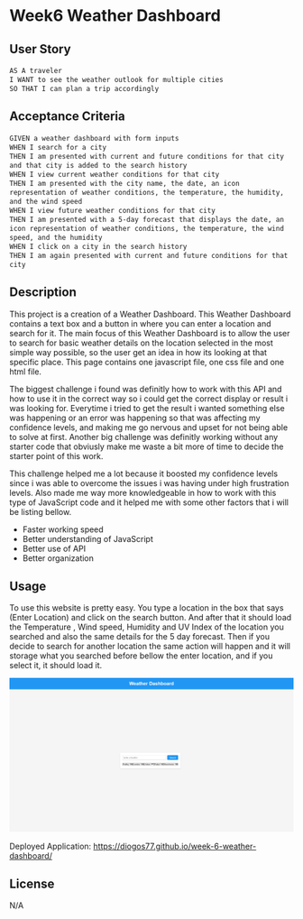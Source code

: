 # Week6 Weather Dashboard

## User Story

```
AS A traveler
I WANT to see the weather outlook for multiple cities
SO THAT I can plan a trip accordingly
```

## Acceptance Criteria

```
GIVEN a weather dashboard with form inputs
WHEN I search for a city
THEN I am presented with current and future conditions for that city and that city is added to the search history
WHEN I view current weather conditions for that city
THEN I am presented with the city name, the date, an icon representation of weather conditions, the temperature, the humidity, and the wind speed
WHEN I view future weather conditions for that city
THEN I am presented with a 5-day forecast that displays the date, an icon representation of weather conditions, the temperature, the wind speed, and the humidity
WHEN I click on a city in the search history
THEN I am again presented with current and future conditions for that city
```

## Description

This project is a creation of a Weather Dashboard. This Weather Dashboard contains a text box and a button in where you can enter a location and search for it. The main focus of this Weather Dashboard is to allow the user to search for basic weather details on the location selected in the most simple way possible, so the user get an idea in how its looking at that specific place. This page contains one javascript file, one css file and one html file.

The biggest challenge i found was definitly how to work with this API and how to use it in the correct way so i could get the correct display or result i was looking for. Everytime i tried to get the result i wanted something else was happening or an error was happening so that was affecting my confidence levels, and making me go nervous and upset for not being able to solve at first. Another big challenge was definitly working without any starter code that obviusly make me waste a bit more of time to decide the starter point of this work.

This challenge helped me a lot because it boosted my confidence levels since i was able to overcome the issues i was having under high frustration levels. Also made me way more knowledgeable in how to work with this type of JavaScript code and it helped me with some other factors that i will be listing bellow.

* Faster working speed
* Better understanding of JavaScript
* Better use of API
* Better organization 

## Usage

To use this website is pretty easy. You type a location in the box that says (Enter Location) and click on the search button. And after that it should load the Temperature , Wind speed, Humidity and UV Index of the location you searched and also the same details for the 5 day forecast. Then if you decide to search for another location the same action will happen and it will storage what you searched before bellow the enter location, and if you select it, it should load it.   

![alt text](/assets/images/weather-dashboard.png "End Result Screenshot")

Deployed Application: https://diogos77.github.io/week-6-weather-dashboard/ 

## License

N/A
